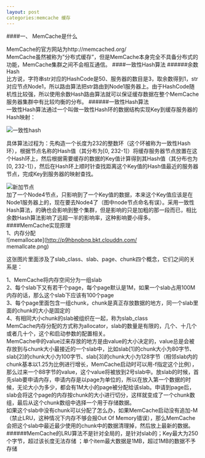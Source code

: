 ```yaml
---
layout: post
categories:memcache 缓存  
---
```

####一、	MemCache是什么 
 
MemCache的官方网站为http://memcached.org/  
MemCache虽然被称为”分布式缓存”，但是MemCache本身完全不具备分布式的功能，MemCache集群之间不会相互通信。
####一致性Hash算法
######余数Hash    
比方说，字符串str对应的HashCode是50、服务器的数目是3，取余数得到1，str对应节点Node1，所以路由算法把str路由到Node1服务器上。由于HashCode随机性比较强，所以使用余数Hash路由算法就可以保证缓存数据在整个MemCache服务器集群中有比较均衡的分布。
######一致性Hash算法  
一致性Hash算法通过一个叫做一致性Hash环的数据结构实现Key到缓存服务器的Hash映射：  

![一致性hash
](http://p9hbnobnq.bkt.clouddn.com/hashring.png)  
  
  具体算法过程为：先构造一个长度为232的整数环（这个环被称为一致性Hash环），根据节点名称的Hash值（其分布为[0, 232-1]）将缓存服务器节点放置在这个Hash环上，然后根据需要缓存的数据的Key值计算得到其Hash值（其分布也为[0, 232-1]），然后在Hash环上顺时针查找距离这个Key值的Hash值最近的服务器节点，完成Key到服务器的映射查找。   
   
  ![新加节点](http://p9hbnobnq.bkt.clouddn.com/hashring2.png)  
  加了一个Node4节点，只影响到了一个Key值的数据，本来这个Key值应该是在Node1服务器上的，现在要去Node4了（图中node节点命名有误）。采用一致性Hash算法，的确也会影响到整个集群，但是影响的只是加粗的那一段而已，相比余数Hash算法影响了远超一半的影响率，这种影响要小得多。  
####MemCache实现原理  
1、内存分配  
![memallocate](http://p9hbnobnq.bkt.clouddn.com/  
memallcate.png)  

  这张图片里面涉及了slab_class、slab、page、chunk四个概念，它们之间的关系是：

1、MemCache将内存空间分为一组slab  
2、每个slab下又有若干个page，每个page默认是1M，如果一个slab占用100M内存的话，那么这个slab下应该有100个page  
3、每个page里面包含一组chunk，chunk是真正存放数据的地方，同一个slab里面的chunk的大小是固定的  
4、有相同大小chunk的slab被组织在一起，称为slab_class  
MemCache内存分配的方式称为allocator，slab的数量是有限的，几个、十几个或者几十个，这个和启动参数的配置相关。   
MemCache中的value过来存放的地方是由value的大小决定的，value总是会被存放到与chunk大小最接近的一个slab中，比如slab[1]的chunk大小为80字节、slab[2]的chunk大小为100字节、slab[3]的chunk大小为128字节（相邻slab内的chunk基本以1.25为比例进行增长，MemCache启动时可以用-f指定这个比例），那么过来一个88字节的value，这个value将被放到2号slab中。放slab的时候，首先slab要申请内存，申请内存是以page为单位的，所以在放入第一个数据的时候，无论大小为多少，都会有1M大小的page被分配给该slab。申请到page后，slab会将这个page的内存按chunk的大小进行切分，这样就变成了一个chunk数组，最后从这个chunk数组中选择一个用于存储数据。  
如果这个slab中没有chunk可以分配了怎么办，如果MemCache启动没有追加-M（禁止LRU，这种情况下内存不够会报Out Of Memory错误），那么MemCache会把这个slab中最近最少使用的chunk中的数据清理掉，然后放上最新的数据。  
######MemCache的LRU算法不是针对全局的，是针对slab的；Key最大为250个字节，超过该长度无法存储 ；单个item最大数据是1MB，超过1MB的数据不予存储  
 


